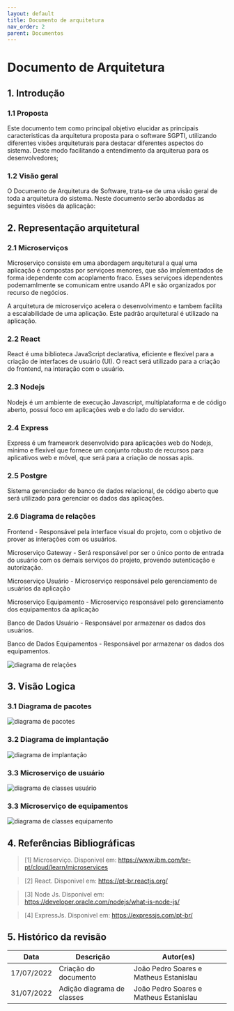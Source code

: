 ```yaml
---
layout: default
title: Documento de arquitetura
nav_order: 2
parent: Documentos
---
```


# Documento de Arquitetura

## 1. Introdução

### 1.1 Proposta

Este documento tem como principal objetivo elucidar as principais caracteristicas da arquitetura proposta para o software SGPTI, utilizando diferentes visões arquiteturais para destacar diferentes aspectos do sistema. Deste modo facilitando a entendimento da arquiterua para os desenvolvedores; 

### 1.2 Visão geral

O Documento de Arquitetura de Software, trata-se de uma visão geral de toda a arquitetura do sistema. Neste documento serão abordadas as seguintes visões da aplicação:


## 2. Representação arquitetural

### 2.1 Microserviços

Microserviço consiste em uma abordagem arquitetural a qual uma aplicação é compostas por serviçoes menores, que são impĺementados de forma idependente com acoplamento fraco. Esses serviçoes idependentes podemamlmente se comunicam entre usando API e são organizados por recurso de negócios. 

A arquitetura de microserviço acelera o desenvolvimento e tambem facilita a escalabilidade de uma aplicação. Este padrão arquitetural é utilizado na aplicação.
### 2.2 React

React é uma biblioteca JavaScript declarativa, eficiente e flexível para a criação de interfaces de usuário (UI). O react será utilizado para a criação do frontend, na interação com o usuário.

### 2.3 Nodejs
Nodejs é um ambiente de execução Javascript, multiplataforma e de código aberto,
possui foco em aplicações web e do lado do servidor.

### 2.4 Express
Express é um framework desenvolvido para aplicações web do Nodejs, mínimo e flexível que fornece um conjunto robusto de recursos para aplicativos web e móvel, que será para a criação de nossas apis.

### 2.5 Postgre
Sistema gerenciador de banco de dados relacional, de código aberto que será utilizado para gerenciar os dados das aplicações.

### 2.6 Diagrama de relações

Frontend - Responsável pela interface visual do projeto, com o objetivo de prover as interações com os usuários.

Microserviço Gateway - Será responsável por ser o único ponto de entrada do usuário com os demais serviços do projeto, provendo autenticação e autorização.

Microserviço Usuário - Microserviço responsável pelo gerenciamento de usuários da aplicação 

Microserviço Equipamento -  Microserviço responsável pelo gerenciamento dos equipamentos da aplicação 

Banco de Dados Usuário - Responsável por armazenar os dados dos usuários.

Banco de Dados Equipamentos - Responsável por armazenar os dados dos equipamentos.


![diagrama de relações](../assets/diagrama-de-relacoes.png)

## 3. Visão Logica

### 3.1 Diagrama de pacotes 

![diagrama de pacotes](../assets/diagrama-de-pacotes.png)

### 3.2 Diagrama de implantação

![diagrama de implantação](../assets/diagrama-de-implantacao.png)

### 3.3 Microserviço de usuário

![diagrama de classes usuário](../assets/diagrama-classes-usuario.png)
### 3.3 Microserviço de equipamentos

![diagrama de classes equipamento](../assets/diagrama-classes-equipamentos.png)
## 4. Referências Bibliográficas

> [1] Microserviço. Disponivel em: https://www.ibm.com/br-pt/cloud/learn/microservices

> [2] React. Disponivel em: https://pt-br.reactjs.org/

> [3] Node Js. Disponivel em: https://developer.oracle.com/nodejs/what-is-node-js/

> [4] ExpressJs. Disponivel em: https://expressjs.com/pt-br/
## 5. Histórico da revisão

|**Data**|**Descrição**|**Autor(es)**|
|--------|-------------|-------------|
|17/07/2022|Criação do documento| João Pedro Soares e Matheus Estanislau |
|31/07/2022|Adição diagrama de classes| João Pedro Soares e Matheus Estanislau|
